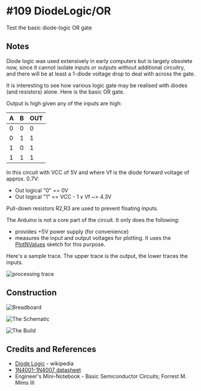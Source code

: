 # #109 DiodeLogic/OR

Test the basic diode-logic OR gate


## Notes

Diode logic was used extensively in early computers but is largely obsolete now, since it cannot isolate inputs or outputs
without additional circuitry, and there will be at least a 1-diode voltage drop to deal with across the gate.

It is interesting to see how various logic gate may be realised with diodes (and resistors) alone. Here is the basic OR gate.

Output is high given any of the inputs are high:

| A | B | OUT |
|---|---|-----|
| 0 | 0 | 0   |
| 0 | 1 | 1   |
| 1 | 0 | 1   |
| 1 | 1 | 1   |

In this circuit with VCC of 5V and where Vf is the diode forward voltage of approx. 0.7V:
* Out logical "0" == 0V
* Out logical "1" == VCC - 1 x Vf ~> 4.3V

Pull-down resistors R2,R3 are used to prevent floating inputs.

The Arduino is not a core part of the circuit. It only does the following:
* provides +5V power supply (for convenience)
* measures the input and output voltages for plotting. It uses the [PlotNValues](../../../playground/PlotNValues) sketch for this purpose.

Here's a sample trace. The upper trace is the output, the lower traces the inputs.

![processing trace](./assets/processing_trace.png?raw=true)

## Construction

![Breadboard](./assets/OR_bb.jpg?raw=true)

![The Schematic](./assets/OR_schematic.jpg?raw=true)

![The Build](./assets/OR_build.jpg?raw=true)

## Credits and References
* [Diode Logic](https://en.wikipedia.org/wiki/Diode_logic) - wikipedia
* [1N4001-1N4007 datasheet](https://www.futurlec.com/Diodes/1N4007.shtml)
* Engineer's Mini-Notebook - Basic Semiconductor Circuits; Forrest M. Mims III
